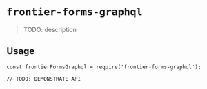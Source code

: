 # `frontier-forms-graphql`

> TODO: description

## Usage

```
const frontierFormsGraphql = require('frontier-forms-graphql');

// TODO: DEMONSTRATE API
```
